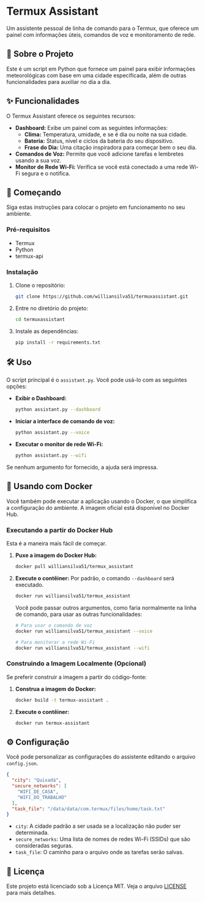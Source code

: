 # Termux Assistant

Um assistente pessoal de linha de comando para o Termux, que oferece um painel com informações úteis, comandos de voz e monitoramento de rede.

## 📜 Sobre o Projeto

Este é um script em Python que fornece um painel para exibir informações meteorológicas com base em uma cidade especificada, além de outras funcionalidades para auxiliar no dia a dia.

## ✨ Funcionalidades

O Termux Assistant oferece os seguintes recursos:

  * **Dashboard:** Exibe um painel com as seguintes informações:
      * **Clima:** Temperatura, umidade, e se é dia ou noite na sua cidade.
      * **Bateria:** Status, nível e ciclos da bateria do seu dispositivo.
      * **Frase do Dia:** Uma citação inspiradora para começar bem o seu dia.
  * **Comandos de Voz:** Permite que você adicione tarefas e lembretes usando a sua voz.
  * **Monitor de Rede Wi-Fi:** Verifica se você está conectado a uma rede Wi-Fi segura e o notifica.

## 🚀 Começando

Siga estas instruções para colocar o projeto em funcionamento no seu ambiente.

### Pré-requisitos

  * Termux
  * Python
  * termux-api

### Instalação

1.  Clone o repositório:
    ```bash
    git clone https://github.com/williansilva51/termuxassistant.git
    ```
2.  Entre no diretório do projeto:
    ```bash
    cd termuxassistant
    ```
3.  Instale as dependências:
    ```bash
    pip install -r requirements.txt
    ```

## 🛠️ Uso

O script principal é o `assistant.py`. Você pode usá-lo com as seguintes opções:

  * **Exibir o Dashboard:**
    ```bash
    python assistant.py --dashboard
    ```
  * **Iniciar a interface de comando de voz:**
    ```bash
    python assistant.py --voice
    ```
  * **Executar o monitor de rede Wi-Fi:**
    ```bash
    python assistant.py --wifi
    ```

Se nenhum argumento for fornecido, a ajuda será impressa.

## 🐳 Usando com Docker

Você também pode executar a aplicação usando o Docker, o que simplifica a configuração do ambiente. A imagem oficial está disponível no Docker Hub.

### Executando a partir do Docker Hub

Esta é a maneira mais fácil de começar.

1.  **Puxe a imagem do Docker Hub:**

    ```bash
    docker pull williansilva51/termux_assistant
    ```

2.  **Execute o contêiner:**
    Por padrão, o comando `--dashboard` será executado.

    ```bash
    docker run williansilva51/termux_assistant
    ```

    Você pode passar outros argumentos, como faria normalmente na linha de comando, para usar as outras funcionalidades:

    ```bash
    # Para usar o comando de voz
    docker run williansilva51/termux_assistant --voice

    # Para monitorar a rede Wi-Fi
    docker run williansilva51/termux_assistant --wifi
    ```

### Construindo a Imagem Localmente (Opcional)

Se preferir construir a imagem a partir do código-fonte:

1.  **Construa a imagem do Docker:**
    ```bash
    docker build -t termux-assistant .
    ```
2.  **Execute o contêiner:**
    ```bash
    docker run termux-assistant
    ```

## ⚙️ Configuração

Você pode personalizar as configurações do assistente editando o arquivo `config.json`.

```json
{
  "city": "Quixadá",
  "secure_networks": [
    "WIFI_DE_CASA",
    "WIFI_DO_TRABALHO"
  ],
  "task_file": "/data/data/com.termux/files/home/task.txt"
}
```

  * `city`: A cidade padrão a ser usada se a localização não puder ser determinada.
  * `secure_networks`: Uma lista de nomes de redes Wi-Fi (SSIDs) que são consideradas seguras.
  * `task_file`: O caminho para o arquivo onde as tarefas serão salvas.

## 📄 Licença

Este projeto está licenciado sob a Licença MIT. Veja o arquivo [LICENSE](LICENSE) para mais detalhes.
